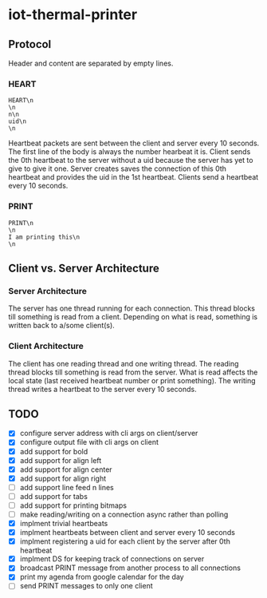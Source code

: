 # iot-thermal-printer

## Protocol

Header and content are separated by empty lines.

### HEART

```
HEART\n
\n
n\n
uid\n
\n
```

Heartbeat packets are sent between the client and server every 10 seconds.
The first line of the body is always the number hearbeat it is.
Client sends the 0th heartbeat to the server without a uid because the server has yet to give to give it one.
Server creates saves the connection of this 0th heartbeat and provides the uid in the 1st heartbeat.
Clients send a heartbeat every 10 seconds.

### PRINT

```
PRINT\n
\n
I am printing this\n
\n
```

## Client vs. Server Architecture

### Server Architecture

The server has one thread running for each connection.
This thread blocks till something is read from a client.
Depending on what is read, something is written back to a/some client(s).

### Client Architecture

The client has one reading thread and one writing thread.
The reading thread blocks till something is read from the server.
What is read affects the local state (last received heartbeat number or print something).
The writing thread writes a heartbeat to the server every 10 seconds.

## TODO

- [x] configure server address with cli args on client/server
- [x] configure output file with cli args on client
- [x] add support for bold
- [x] add support for align left
- [x] add support for align center
- [x] add support for align right
- [ ] add support line feed n lines
- [ ] add support for tabs
- [ ] add support for printing bitmaps
- [ ] make reading/writing on a connection async rather than polling
- [x] implment trivial heartbeats
- [x] implment heartbeats between client and server every 10 seconds
- [x] implment registering a uid for each client by the server after 0th heartbeat
- [x] implment DS for keeping track of connections on server
- [x] broadcast PRINT message from another process to all connections
- [x] print my agenda from google calendar for the day
- [ ] send PRINT messages to only one client
